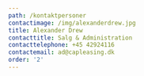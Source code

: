```yaml
---
path: /kontaktpersoner
contactimage: /img/alexanderdrew.jpg
title: Alexander Drew
contacttitle: Salg & Administration
contacttelephone: +45 42924116
contactemail: ad@capleasing.dk
order: '2'
---
```


